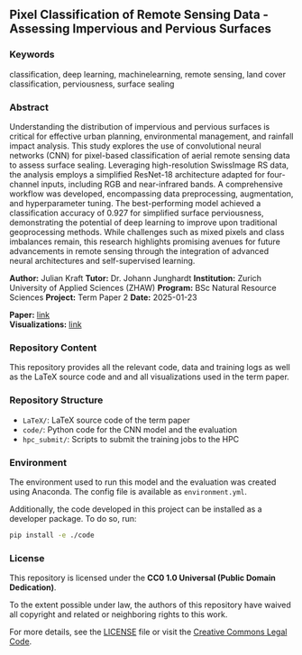 ## Pixel Classification of Remote Sensing Data - Assessing Impervious and Pervious Surfaces

### Keywords
classification, deep learning, machinelearning, remote sensing, land cover classification, perviousness, surface sealing

### Abstract

Understanding the distribution of impervious and pervious surfaces is critical 
for effective urban planning, environmental management, and rainfall impact analysis. 
This study explores the use of convolutional neural networks (CNN) for 
pixel-based classification of aerial remote sensing data to assess surface sealing. 
Leveraging high-resolution SwissImage RS data, the analysis employs a simplified 
ResNet-18 architecture adapted for four-channel inputs, including RGB and 
near-infrared bands. A comprehensive workflow was developed, encompassing 
data preprocessing, augmentation, and hyperparameter tuning. The best-performing 
model achieved a classification accuracy of 0.927 for simplified surface perviousness, 
demonstrating the potential of deep learning to improve upon traditional 
geoprocessing methods. While challenges such as mixed pixels and class imbalances remain, 
this research highlights promising avenues for future advancements 
in remote sensing through the integration of advanced neural architectures and self-supervised learning.

**Author:**         Julian Kraft
**Tutor:**          Dr. Johann Junghardt
**Institution:**    Zurich University of Applied Sciences (ZHAW)
**Program:**        BSc Natural Resource Sciences
**Project:**        Term Paper 2
**Date:**           2025-01-23

**Paper:** [link](./LaTeX/main.pdf)<br>
**Visualizations:** [link](./code/analysis/visualizations.ipynb)

### Repository Content

This repository provides all the relevant code, data and training logs as well as the LaTeX source code and
and all visualizations used in the term paper.

### Repository Structure

- `LaTeX/`: LaTeX source code of the term paper
- `code/`: Python code for the CNN model and the evaluation
- `hpc_submit/`: Scripts to submit the training jobs to the HPC

### Environment

The environment used to run this model and the evaluation was created using Anaconda. The config file is available as `environment.yml`.

Additionally, the code developed in this project can be installed as a developer package. To do so, run:

```bash
pip install -e ./code
```

### License

This repository is licensed under the **CC0 1.0 Universal (Public Domain Dedication)**. 

To the extent possible under law, the authors of this repository have waived all copyright and related or neighboring rights to this work. 

For more details, see the [LICENSE](./LICENSE) file or visit the [Creative Commons Legal Code](https://creativecommons.org/publicdomain/zero/1.0/legalcode).


